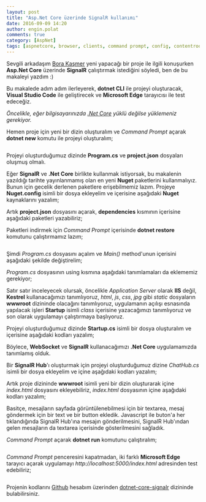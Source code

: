 ```yaml
---
layout: post
title: "Asp.Net Core üzerinde SignalR kullanımı"
date: 2016-09-09 14:20
author: engin.polat
comments: true
category: [AspNet]
tags: [aspnetcore, browser, clients, command prompt, config, contentroot, coreclr, dependencies, dotnet, edge, html, hub, iapplicationbuilder, iis, iservicecollection, javascript, jquery, kestrel, nuget, packageSources, project.json, restore, signalr, usestaticfiles, webhostbuilder, websocket, wwwroot]
---
```

Sevgili arkadaşım <a href="http://www.borakasmer.com" target="_blank">Bora Kaşmer</a> yeni yapacağı bir proje ile ilgili konuşurken **Asp.Net Core** üzerinde **SignalR** çalıştırmak istediğini söyledi, ben de bu makaleyi yazdım :)

Bu makalede adım adım ilerleyerek, **dotnet CLI** ile projeyi oluşturacak, **Visual Studio Code** ile geliştirecek ve **Microsoft Edge** tarayıcısı ile test edeceğiz.

*Öncelikle, eğer bilgisayarınızda <a href="https://www.microsoft.com/net" target="_blank">.Net Core</a> yüklü değilse yüklemeniz gerekiyor.*

Hemen proje için yeni bir dizin oluşturalım ve *Command Prompt* açarak **dotnet new** komutu ile projeyi oluşturalım;

<img class="lazy img-responsive" data-src="/assets/uploads/2016/09/dotnet-core-signalr-0.png" />

Projeyi oluşturduğumuz dizinde **Program.cs** ve **project.json** dosyaları oluşmuş olmalı.

Eğer **SignalR** ve **.Net Core** birlikte kullanmak istiyorsak, bu makalenin yazıldığı tarihte yayınlanmamış olan en yeni **Nuget** paketlerini kullanmalıyız. Bunun için gecelik derlenen paketlere erişebilmemiz lazım. Projeye **Nuget.config** isimli bir dosya ekleyelim ve içerisine aşağıdaki **Nuget** kaynaklarını yazalım;

<script src="https://gist.github.com/polatengin/1ec1f103e04cce2ef6bb865f3a90d30c.js?file=nuget.config"></script>

Artık **project.json** dosyasını açarak, **dependencies** kısmının içerisine aşağıdaki paketleri yazabiliriz;

<script src="https://gist.github.com/polatengin/1ec1f103e04cce2ef6bb865f3a90d30c.js?file=project.json"></script>

Paketleri indirmek için *Command Prompt* içerisinde **dotnet restore** komutunu çalıştırmamız lazım;

<img class="lazy img-responsive" data-src="/assets/uploads/2016/09/dotnet-core-signalr-1.png" />

Şimdi *Program.cs* dosyasını açalım ve *Main()* method'unun içerisini aşağıdaki şekilde değiştirelim;

<script src="https://gist.github.com/polatengin/1ec1f103e04cce2ef6bb865f3a90d30c.js?file=Program-Main.cs"></script>

*Program.cs* dosyasının using kısmına aşağıdaki tanımlamaları da eklememiz gerekiyor;

<script src="https://gist.github.com/polatengin/1ec1f103e04cce2ef6bb865f3a90d30c.js?file=Program-Usings.cs"></script>

Satır satır inceleyecek olursak, öncelikle *Application Server* olarak **IIS** değil, **Kestrel** kullanacağımızı tanımlıyoruz, *html*, *js*, *css*, *jpg* gibi *static* dosyaların **wwwroot** dizininde olacağını tanımlıyoruz, uygulamanın açılışı esnasında yapılacak işleri **Startup** isimli *class* içerisine yazacağımızı tanımlıyoruz ve son olarak uygulamayı çalıştırmaya başlıyoruz.

Projeyi oluşturduğumuz dizinde **Startup.cs** isimli bir dosya oluşturalım ve içerisine aşağıdaki kodları yazalım;

<script src="https://gist.github.com/polatengin/1ec1f103e04cce2ef6bb865f3a90d30c.js?file=Startup.cs"></script>

Böylece, **WebSocket** ve **SignalR** kullanacağımızı **.Net Core** uygulamamızda tanımlamış olduk.

Bir **SignalR Hub**'ı oluşturmak için projeyi oluşturduğumuz dizine *ChatHub.cs* isimli bir dosya ekleyelim ve içine aşağıdaki kodları yazalım;

<script src="https://gist.github.com/polatengin/1ec1f103e04cce2ef6bb865f3a90d30c.js?file=ChatHub.cs"></script>

Artık proje dizininde **wwwroot** isimli yeni bir dizin oluşturarak içine *index.html* dosyasını ekleyebiliriz, *index.html* dosyasının içine aşağıdaki kodları yazalım;

<script src="https://gist.github.com/polatengin/1ec1f103e04cce2ef6bb865f3a90d30c.js?file=Index.html"></script>

Basitçe, mesajların sayfada görüntülenebilmesi için bir textarea, mesaj göndermek için bir text ve bir button ekledik. Javascript ile buton'a her tıklandığında SignalR Hub'ına mesajın gönderilmesini, SignalR Hub'ından gelen mesajların da textarea içerisinde gösterilmesini sağladık.

*Command Prompt* açarak **dotnet run** komutunu çalıştıralım;

<img class="lazy img-responsive" data-src="/assets/uploads/2016/09/dotnet-core-signalr-2.png" />

*Command Prompt* penceresini kapatmadan, iki farklı **Microsoft Edge** tarayıcı açarak uygulamayı *http://localhost:5000/index.html* adresinden test edebiliriz;

<img class="lazy img-responsive" data-src="/assets/uploads/2016/09/dotnet-core-signalr-3.gif" />

Projenin kodlarını <a href="https://github.com/polatengin" target="_blank">Github</a> hesabım üzerinden <a href="https://github.com/polatengin/blog-codes/tree/master/dotnet-core-signalr" target="_blank">dotnet-core-signalr</a> dizininde bulabilirsiniz.